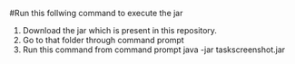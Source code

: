 #Run this follwing command to execute the jar

1. Download the jar which is present in this repository.
2. Go to that folder through command prompt
3. Run this command from command prompt   java -jar taskscreenshot.jar
